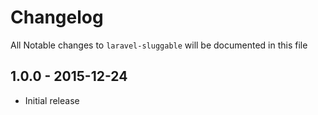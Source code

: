 # Changelog

All Notable changes to `laravel-sluggable` will be documented in this file

## 1.0.0 - 2015-12-24

- Initial release
